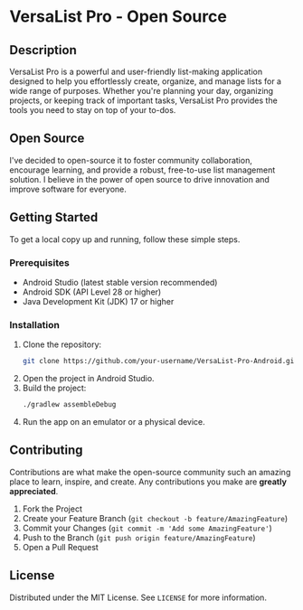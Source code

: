 # VersaList Pro - Open Source

## Description
VersaList Pro is a powerful and user-friendly list-making application designed to help you effortlessly create, organize, and manage lists for a wide range of purposes. Whether you're planning your day, organizing projects, or keeping track of important tasks, VersaList Pro provides the tools you need to stay on top of your to-dos.

## Open Source
I've decided to open-source it to foster community collaboration, encourage learning, and provide a robust, free-to-use list management solution. I believe in the power of open source to drive innovation and improve software for everyone.

## Getting Started

To get a local copy up and running, follow these simple steps.

### Prerequisites
- Android Studio (latest stable version recommended)
- Android SDK (API Level 28 or higher)
- Java Development Kit (JDK) 17 or higher

### Installation
1. Clone the repository:
   ```bash
   git clone https://github.com/your-username/VersaList-Pro-Android.git
   ```
2. Open the project in Android Studio.
3. Build the project:
   ```bash
   ./gradlew assembleDebug
   ```
4. Run the app on an emulator or a physical device.

## Contributing

Contributions are what make the open-source community such an amazing place to learn, inspire, and create. Any contributions you make are **greatly appreciated**.

1. Fork the Project
2. Create your Feature Branch (`git checkout -b feature/AmazingFeature`)
3. Commit your Changes (`git commit -m 'Add some AmazingFeature'`)
4. Push to the Branch (`git push origin feature/AmazingFeature`)
5. Open a Pull Request

## License

Distributed under the MIT License. See `LICENSE` for more information.